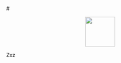 #<div align="center">
    <img src="https://github.githubassets.com/images/mona-loading-default.gif" width="80"/>
</div> Zxz
